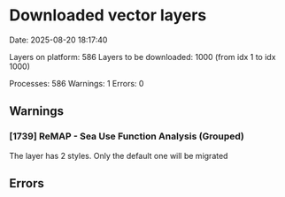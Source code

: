 # Downloaded vector layers

Date: 2025-08-20 18:17:40

Layers on platform: 586
Layers to be downloaded: 1000 (from idx 1 to idx 1000)

Processes: 586
Warnings: 1
Errors: 0

## Warnings

### [1739] ReMAP - Sea Use Function Analysis (Grouped)

The layer has 2 styles. Only the default one will be migrated

## Errors
